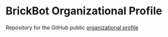 # BrickBot Organizational Profile
Repository for the GitHub public [organizational profile](profile/README.md)
